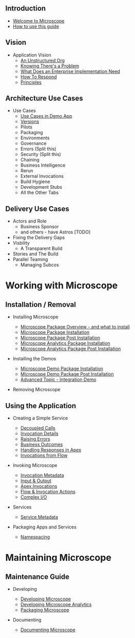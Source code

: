 ## Introduction

* [Welcome to Microscope](getting-started/Welcome.md)
* [How to use this guide](guides/HowToUseGuides.md)

## Vision

* Application Vision
  * [An Unstructured Org](vision/UnstructuredOrg.md)
  * [Knowing There's a Problem](vision/KnowThereProblem.md)
  * [What Does an Enterprise Implementation Need](vision/EnterpriseImplementation.md)
  * [How To Respond](vision/HowToRespond.md)
  * [Principles](vision/Principles.md)

## Architecture Use Cases

* Use Cases
  * [Use Cases in Demo App](use-cases/UseCasesDemo.md)
  * [Versions](use-cases/Versions.md)
  * Pilots
  * Packaging
  * Environments
  * Governance
  * Errors (Split this)
  * Security (Split this)
  * Chaining
  * Business Intelligence
  * Rerun
  * External Invocations
  * Build Hygiene
  * Development Stubs
  * All the Other Tabs


## Delivery Use Cases

* Actors and Role
  * Business Sponsor
  * and others - have Astros [TODO]
* Fixing the Delivery Gaps
* Visbility
  * A Transparent Build
* Stories and The Build
* Parallel Teaming
  * Managing Subcos

# Working with Microscope

## Installation / Removal

* Installing Microscope
  * [Microscope Package Overview - and what to install](installation/PackageOverview.md)
  * [Microscope Package Installation](installation/Installation.md)
  * [Microscope Package Post Installation](installation/InstallationPost.md)
  * [Microscope Analytics Package Installation](installation/InstallationAnalytics.md)
  * [Microscope Analytics Package Post Installation](installation/InstallationAnalyticsPost.md)

* Installing the Demos
  * [Microscope Demo Package Installation](installation/InstallationDemo.md)
  * [Microscope Demo Package Post Installation](installation/InstallationDemoPost.md)
  * [Advanced Topic - Integration Demo](installation/IntegrationDemo.md)

* Removing Microscope

## Using the Application

* Creating a Simple Service
  * [Decoupled Calls](getting-started/DecoupledMethod.md)
  * [Invocation Details](getting-started/InvocationDetails.md)
  * [Raising Errors](getting-started/ErrorRaising.md)
  * [Business Outcomes](getting-started/BusinessOutcomes.md)
  * [Handling Responses in Apex](getting-started/ErrorHandling.md)
  * [Invocations from Flow](getting-started/ExampleFlow.md)

* Invoking Microscope
  * [Invocation Metadata](./invocations/InvocationMetadata.md)
  * [Input & Output](./invocations/InputOutput.md)
  * [Apex Invocations](./invocations/InvocationFromApex.md)
  * [Flow & Invocation Actions](./invocations/InvocationFromFlow.md)
  * [Complex I/O](./invocations/InvocationComplexIO.md)

* Services
  * [Service Metadata](./invocations/ServiceMetadata.md)

* Packaging Apps and Services
  * [Namespacing](packages/Namespaces.md)

# Maintaining Microscope

## Maintenance Guide

* Developing
  * [Developing Microscope](app-maintenance/DevelopingMicroscope.md)
  * [Developing Microscope Analytics](app-maintenance/DevelopingMicroscopeAnalytics.md)
  * [Packaging Microscope](app-maintenance/PackagingMicroscope.md)

* Documenting
  * [Documenting Microscope](app-maintenance/DocumentingMicroscope.md)





